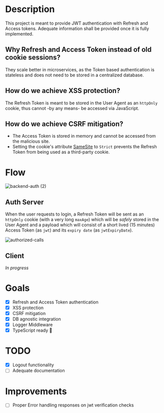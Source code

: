 # Description

This project is meant to provide JWT authentication with Refresh and Access tokens. Adequate information shall be provided once it is fully implemented.

## Why Refresh and Access Token instead of old cookie sessions?
They scale better in microservices, as the Token based authentication is stateless and does not need to be stored in a centralized database.

## How do we achieve XSS protection?
The Refresh Token is meant to be stored in the User Agent as an `httpOnly` cookie, thus cannot -by any means- be accessed via JavaScript.

## How do we achieve CSRF mitigation?
- The Access Token is stored in memory and cannot be accessed from the malicious site.
- Setting the cookie's attribute [SameSite](https://datatracker.ietf.org/doc/html/draft-ietf-httpbis-cookie-same-site-00#section-5.2) to `Strict` prevents the Refresh Token from being used as a third-party cookie.


# Flow

![backend-auth (2)](https://user-images.githubusercontent.com/22287199/118382855-2280fa80-b602-11eb-9f2b-4231b9fad06a.jpg)


## Auth Server
When the user requests to login, a Refresh Token will be sent as an `httpOnly` cookie (with a very long `maxAge`) which will be _safely_ stored in the User Agent and a payload which will consist of a short lived (15 minutes) Access Token (as `jwt`) and its `expiry date` (as `jwtExpiryDate`).

![authorized-calls](https://user-images.githubusercontent.com/22287199/118382832-d33aca00-b601-11eb-8eba-e1e39c6422e8.jpg)


## Client
_In progress_


# Goals
- [x] Refresh and Access Token authentication
- [x] XSS protection
- [x] CSRF mitigation
- [x] DB agnostic integration
- [x] Logger Middleware
- [x] TypeScript ready 🚀

# TODO
- [x] Logout functionality
- [ ] Adequate documentation

# Improvements
- [ ] Proper Error handling responses on jwt verification checks
